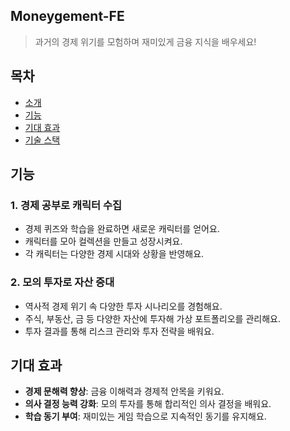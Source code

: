 ## Moneygement-FE

> 과거의 경제 위기를 모험하며 재미있게 금융 지식을 배우세요!

## 목차
- [소개](#소개)
- [기능](#기능)
- [기대 효과](#기대-효과)
- [기술 스택](#기술-스택)

## 기능

### 1. 경제 공부로 캐릭터 수집
- 경제 퀴즈와 학습을 완료하면 새로운 캐릭터를 얻어요.
- 캐릭터를 모아 컬렉션을 만들고 성장시켜요.
- 각 캐릭터는 다양한 경제 시대와 상황을 반영해요.

### 2. 모의 투자로 자산 증대
- 역사적 경제 위기 속 다양한 투자 시나리오를 경험해요.
- 주식, 부동산, 금 등 다양한 자산에 투자해 가상 포트폴리오를 관리해요.
- 투자 결과를 통해 리스크 관리와 투자 전략을 배워요.

## 기대 효과

- **경제 문해력 향상**: 금융 이해력과 경제적 안목을 키워요.
- **의사 결정 능력 강화**: 모의 투자를 통해 합리적인 의사 결정을 배워요.
- **학습 동기 부여**: 재미있는 게임 학습으로 지속적인 동기를 유지해요.
